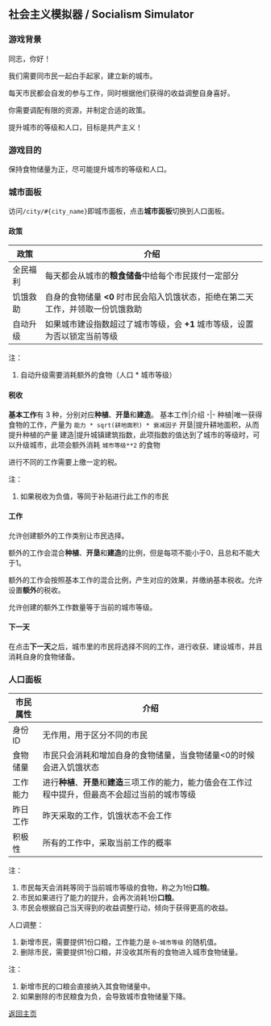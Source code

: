 ## 社会主义模拟器 / Socialism Simulator
### 游戏背景
同志，你好！

我们需要同市民一起白手起家，建立新的城市。

每天市民都会自发的参与工作，同时根据他们获得的收益调整自身喜好。

你需要调配有限的资源，并制定合适的政策。

提升城市的等级和人口，目标是共产主义！

### 游戏目的
保持食物储量为正，尽可能提升城市的等级和人口。

### 城市面板
访问`/city/#{city_name}`即城市面板，点击**城市面板**切换到人口面板。

#### 政策
政策|介绍
-|-
全民福利|每天都会从城市的**粮食储备**中给每个市民拨付一定部分
饥饿救助|自身的食物储量 **<0** 时市民会陷入饥饿状态，拒绝在第二天工作，并领取一份饥饿救助
自动升级|如果城市建设指数超过了城市等级，会 **+1** 城市等级，设置为否以锁定当前等级

注：
1. 自动升级需要消耗额外的食物（人口 * 城市等级）

#### 税收
**基本工作**有 3 种，分别对应**种植**、**开垦**和**建造**。
基本工作|介绍
-|-
种植|唯一获得食物的工作，产量为 `能力 * sqrt(耕地面积) * 衰减因子`
开垦|提升耕地面积，从而提升种植的产量
建造|提升城镇建筑指数，此项指数的值达到了城市的等级时，可以升级城市，此项会额外消耗 `城市等级**2` 的食物

进行不同的工作需要上缴一定的税。

注：
1. 如果税收为负值，等同于补贴进行此工作的市民

#### 工作
允许创建额外的工作类别让市民选择。

额外的工作会混合**种植**、**开垦**和**建造**的比例，但是每项不能小于0，且总和不能大于1。

额外的工作会按照基本工作的混合比例，产生对应的效果，并缴纳基本税收。允许设置**额外**的税收。

允许创建的额外工作数量等于当前的城市等级。

#### 下一天
在点击**下一天**之后，城市里的市民将选择不同的工作，进行收获、建设城市，并且消耗自身的食物储备。



### 人口面板
市民属性|介绍
-|-
身份ID|无作用，用于区分不同的市民
食物储量|市民只会消耗和增加自身的食物储量，当食物储量<0的时候会进入饥饿状态
工作能力|进行**种植**、**开垦**和**建造**三项工作的能力，能力值会在工作过程中提升，但最高不会超过当前的城市等级
昨日工作|昨天采取的工作，饥饿状态不会工作
积极性|所有的工作中，采取当前工作的概率

注：
1. 市民每天会消耗等同于当前城市等级的食物，称之为1份**口粮**。
2. 市民如果进行了能力的提升，会再次消耗1份**口粮**。
3. 市民会根据自己当天得到的收益调整行动，倾向于获得更高的收益。

人口调整：
1. 新增市民，需要提供1份口粮，工作能力是 `0~城市等级` 的随机值。
2. 删除市民，需要提供1份口粮，并没收其所有的食物进入城市食物储量。

注：
1. 新增市民的口粮会直接纳入其食物储量中。
2. 如果删除的市民粮食为负，会导致城市食物储量下降。


[返回主页](/)
